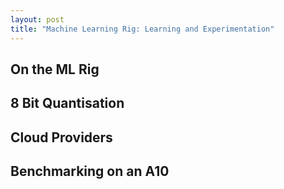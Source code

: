 ```yaml
---
layout: post
title: "Machine Learning Rig: Learning and Experimentation"
---
```


## On the ML Rig

## 8 Bit Quantisation

## Cloud Providers

## Benchmarking on an A10
